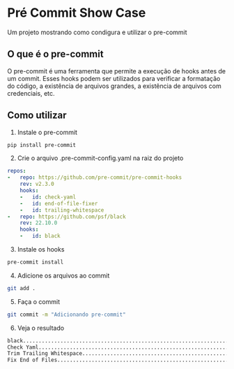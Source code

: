 # Pré Commit Show Case

Um projeto mostrando como condigura e utilizar o pre-commit

## O que é o pre-commit

O pre-commit é uma ferramenta que permite a execução de hooks antes de um commit. Esses hooks podem ser utilizados para verificar a formatação do código, a existência de arquivos grandes, a existência de arquivos com credenciais, etc.

## Como utilizar

1. Instale o pre-commit

```bash
pip install pre-commit
```

2. Crie o arquivo .pre-commit-config.yaml na raiz do projeto

```yaml
repos:
-   repo: https://github.com/pre-commit/pre-commit-hooks
    rev: v2.3.0
    hooks:
    -   id: check-yaml
    -   id: end-of-file-fixer
    -   id: trailing-whitespace
-   repo: https://github.com/psf/black
    rev: 22.10.0
    hooks:
    -   id: black
```

3. Instale os hooks

```bash
pre-commit install
```

4. Adicione os arquivos ao commit

```bash
git add .
```

5. Faça o commit

```bash
git commit -m "Adicionando pre-commit"
```

6. Veja o resultado

```bash
black....................................................................Passed
Check Yaml...............................................................Passed
Trim Trailing Whitespace..................................................Passed
Fix End of Files.........................................................Passed
```
